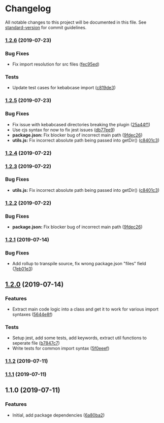 # Changelog

All notable changes to this project will be documented in this file. See [standard-version](https://github.com/conventional-changelog/standard-version) for commit guidelines.

### [1.2.6](https://github.com/bluepropane/babel-plugin-import-dir/compare/v1.2.5...v1.2.6) (2019-07-23)


### Bug Fixes

* Fix import resolution for src files ([fec95ed](https://github.com/bluepropane/babel-plugin-import-dir/commit/fec95ed))


### Tests

* Update test cases for kebabcase import ([c819de3](https://github.com/bluepropane/babel-plugin-import-dir/commit/c819de3))



### [1.2.5](https://github.com/bluepropane/babel-plugin-import-dir/compare/v1.2.1...v1.2.5) (2019-07-23)


### Bug Fixes

* Fix issue with kebabcased directories breaking the plugin ([25a44f1](https://github.com/bluepropane/babel-plugin-import-dir/commit/25a44f1))
* Use cjs syntax for now to fix jest issues ([db77ee9](https://github.com/bluepropane/babel-plugin-import-dir/commit/db77ee9))
* **package.json:** Fix blocker bug of incorrect main path ([9fdec26](https://github.com/bluepropane/babel-plugin-import-dir/commit/9fdec26))
* **utils.js:** Fix incorrect absolute path being passed into getDir() ([c8401c3](https://github.com/bluepropane/babel-plugin-import-dir/commit/c8401c3))



### [1.2.4](https://github.com/bluepropane/babel-plugin-import-dir/compare/v1.2.3...v1.2.4) (2019-07-22)



### [1.2.3](https://github.com/bluepropane/babel-plugin-import-dir/compare/v1.2.2...v1.2.3) (2019-07-22)


### Bug Fixes

* **utils.js:** Fix incorrect absolute path being passed into getDir() ([c8401c3](https://github.com/bluepropane/babel-plugin-import-dir/commit/c8401c3))



### [1.2.2](https://github.com/bluepropane/babel-plugin-import-dir/compare/v1.2.1...v1.2.2) (2019-07-22)


### Bug Fixes

* **package.json:** Fix blocker bug of incorrect main path ([9fdec26](https://github.com/bluepropane/babel-plugin-import-dir/commit/9fdec26))



### [1.2.1](https://github.com/bluepropane/babel-plugin-import-dir/compare/v1.2.0...v1.2.1) (2019-07-14)


### Bug Fixes

* Add rollup to transpile source, fix wrong package.json "files" field ([7eb01e3](https://github.com/bluepropane/babel-plugin-import-dir/commit/7eb01e3))



## [1.2.0](https://github.com/bluepropane/babel-plugin-import-dir/compare/v1.1.2...v1.2.0) (2019-07-14)


### Features

* Extract main code logic into a class and get it to work for various import syntaxes ([5644e8f](https://github.com/bluepropane/babel-plugin-import-dir/commit/5644e8f))


### Tests

* Setup jest, add some tests, add keywords, extract util functions to seperate file ([b7847c7](https://github.com/bluepropane/babel-plugin-import-dir/commit/b7847c7))
* Write tests for common import syntax ([5f0eeef](https://github.com/bluepropane/babel-plugin-import-dir/commit/5f0eeef))



### [1.1.2](https://github.com/bluepropane/babel-plugin-import-dir/compare/v1.1.1...v1.1.2) (2019-07-11)



### [1.1.1](https://github.com/bluepropane/babel-plugin-import-dir/compare/v1.1.0...v1.1.1) (2019-07-11)



## 1.1.0 (2019-07-11)


### Features

* Initial, add package dependencies ([6a80ba2](https://github.com/bluepropane/babel-plugin-import-dir/commit/6a80ba2))
